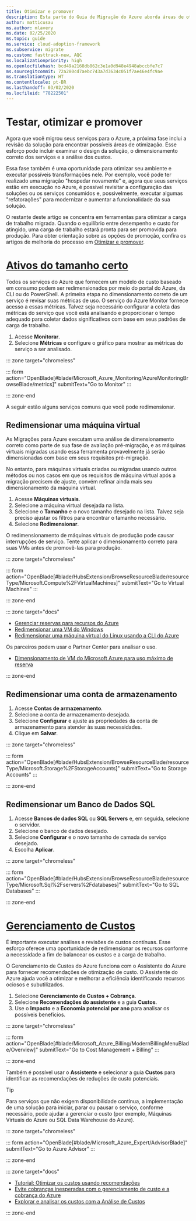 ```yaml
---
title: Otimizar e promover
description: Esta parte do Guia de Migração do Azure aborda áreas de otimização, incluindo a revisão do design da solução, o dimensionamento correto dos serviços e a análise de custos.
author: matticusau
ms.author: mlavery
ms.date: 02/25/2020
ms.topic: guide
ms.service: cloud-adoption-framework
ms.subservice: migrate
ms.custom: fasttrack-new, AQC
ms.localizationpriority: high
ms.openlocfilehash: bcd49a2168db862c3e1a0d948e4948abccbfe7c7
ms.sourcegitcommit: 72a280cd7aebc743a7d3634c051f7ae46e4fc9ae
ms.translationtype: HT
ms.contentlocale: pt-BR
ms.lasthandoff: 03/02/2020
ms.locfileid: "78222501"
---
```

<!-- cSpell:ignore Fservers Fdatabases -->

<!-- markdownlint-disable MD025 DOCSMD001 -->

# <a name="test-optimize-and-promote"></a>Testar, otimizar e promover

Agora que você migrou seus serviços para o Azure, a próxima fase inclui a revisão da solução para encontrar possíveis áreas de otimização. Esse esforço pode incluir examinar o design da solução, o dimensionamento correto dos serviços e a análise dos custos.

Essa fase também é uma oportunidade para otimizar seu ambiente e executar possíveis transformações nele. Por exemplo, você pode ter realizado uma migração "hospedar novamente" e, agora que seus serviços estão em execução no Azure, é possível revisitar a configuração das soluções ou os serviços consumidos e, possivelmente, executar algumas "refatorações" para modernizar e aumentar a funcionalidade da sua solução.

O restante deste artigo se concentra em ferramentas para otimizar a carga de trabalho migrada. Quando o equilíbrio entre desempenho e custo for atingido, uma carga de trabalho estará pronta para ser promovida para produção. Para obter orientação sobre as opções de promoção, confira os artigos de melhoria do processo em [Otimizar e promover](../migration-considerations/optimize/index.md).

# <a name="right-size-assets"></a>[Ativos do tamanho certo](#tab/optimize)

Todos os serviços do Azure que fornecem um modelo de custo baseado em consumo podem ser redimensionados por meio do portal do Azure, da CLI ou do PowerShell. A primeira etapa no dimensionamento correto de um serviço é revisar suas métricas de uso. O serviço do Azure Monitor fornece acesso a essas métricas. Talvez seja necessário configurar a coleta das métricas do serviço que você está analisando e proporcionar o tempo adequado para coletar dados significativos com base em seus padrões de carga de trabalho.

1. Acesse **Monitorar**.
1. Selecione **Métricas** e configure o gráfico para mostrar as métricas do serviço a ser analisado.

::: zone target="chromeless"

::: form action="OpenBlade[#blade/Microsoft_Azure_Monitoring/AzureMonitoringBrowseBlade/metrics]" submitText="Go to Monitor" :::

::: zone-end

A seguir estão alguns serviços comuns que você pode redimensionar.

## <a name="resize-a-virtual-machine"></a>Redimensionar uma máquina virtual

As Migrações para Azure executam uma análise de dimensionamento correto como parte de sua fase de avaliação pré-migração, e as máquinas virtuais migradas usando essa ferramenta provavelmente já serão dimensionadas com base em seus requisitos pré-migração.

No entanto, para máquinas virtuais criadas ou migradas usando outros métodos ou nos casos em que os requisitos de máquina virtual após a migração precisem de ajuste, convém refinar ainda mais seu dimensionamento da máquina virtual.

1. Acesse **Máquinas virtuais**.
1. Selecione a máquina virtual desejada na lista.
1. Selecione o **Tamanho** e o novo tamanho desejado na lista. Talvez seja preciso ajustar os filtros para encontrar o tamanho necessário.
1. Selecione **Redimensionar**.

O redimensionamento de máquinas virtuais de produção pode causar interrupções de serviço. Tente aplicar o dimensionamento correto para suas VMs antes de promovê-las para produção.

::: zone target="chromeless"

::: form action="OpenBlade[#blade/HubsExtension/BrowseResourceBlade/resourceType/Microsoft.Compute%2FVirtualMachines]" submitText="Go to Virtual Machines" :::

::: zone-end

::: zone target="docs"

- [Gerenciar reservas para recursos do Azure](https://docs.microsoft.com/azure/billing/billing-manage-reserved-vm-instance)
- [Redimensionar uma VM do Windows](https://docs.microsoft.com/azure/virtual-machines/windows/resize-vm)
- [Redimensionar uma máquina virtual do Linux usando a CLI do Azure](https://docs.microsoft.com/azure/virtual-machines/linux/change-vm-size)

Os parceiros podem usar o Partner Center para analisar o uso.

- [Dimensionamento de VM do Microsoft Azure para uso máximo de reserva](https://docs.microsoft.com/partner-center/azure-usage)

::: zone-end

## <a name="resize-a-storage-account"></a>Redimensionar uma conta de armazenamento

1. Acesse **Contas de armazenamento**.
1. Selecione a conta de armazenamento desejada.
1. Selecione **Configurar** e ajuste as propriedades da conta de armazenamento para atender às suas necessidades.
1. Clique em **Salvar**.

::: zone target="chromeless"

::: form action="OpenBlade[#blade/HubsExtension/BrowseResourceBlade/resourceType/Microsoft.Storage%2FStorageAccounts]" submitText="Go to Storage Accounts" :::

::: zone-end

## <a name="resize-a-sql-database"></a>Redimensionar um Banco de Dados SQL

1. Acesse **Bancos de dados SQL** ou **SQL Servers** e, em seguida, selecione o servidor.
1. Selecione o banco de dados desejado.
1. Selecione **Configurar** e o novo tamanho de camada de serviço desejado.
1. Escolha **Aplicar**.

::: zone target="chromeless"

::: form action="OpenBlade[#blade/HubsExtension/BrowseResourceBlade/resourceType/Microsoft.Sql%2Fservers%2Fdatabases]" submitText="Go to SQL Databases" :::

::: zone-end

# <a name="cost-management"></a>[Gerenciamento de Custos](#tab/ManageCost)

É importante executar análises e revisões de custos contínuas. Esse esforço oferece uma oportunidade de redimensionar os recursos conforme a necessidade a fim de balancear os custos e a carga de trabalho.

O Gerenciamento de Custos do Azure funciona com o Assistente do Azure para fornecer recomendações de otimização de custo. O Assistente do Azure ajuda você a otimizar e melhorar a eficiência identificando recursos ociosos e subutilizados.

1. Selecione **Gerenciamento de Custos + Cobrança**.
1. Selecione **Recomendações do assistente** e a guia **Custos**.
1. Use o **Impacto** e a **Economia potencial por ano** para analisar os possíveis benefícios.

::: zone target="chromeless"

::: form action="OpenBlade[#blade/Microsoft_Azure_Billing/ModernBillingMenuBlade/Overview]" submitText="Go to Cost Management + Billing" :::

::: zone-end

Também é possível usar o **Assistente** e selecionar a guia **Custos** para identificar as recomendações de reduções de custo potenciais.

> [!TIP]
> Para serviços que não exigem disponibilidade contínua, a implementação de uma solução para iniciar, parar ou pausar o serviço, conforme necessário, pode ajudar a gerenciar o custo (por exemplo, Máquinas Virtuais do Azure ou SQL Data Warehouse do Azure).
>

::: zone target="chromeless"

::: form action="OpenBlade[#blade/Microsoft_Azure_Expert/AdvisorBlade]" submitText="Go to Azure Advisor" :::

::: zone-end

::: zone target="docs"

- [Tutorial: Otimizar os custos usando recomendações](https://docs.microsoft.com/azure/cost-management/tutorial-acm-opt-recommendations)
- [Evite cobranças inesperadas com o gerenciamento de custo e a cobrança do Azure](https://docs.microsoft.com/azure/billing/billing-getting-started)
- [Explorar e analisar os custos com a Análise de Custos](https://docs.microsoft.com/azure/cost-management/quick-acm-cost-analysis)

::: zone-end

